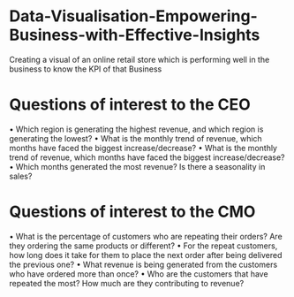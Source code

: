 # Data-Visualisation-Empowering-Business-with-Effective-Insights
Creating a visual of an online retail store which is performing well in the business to know the KPI of that Business

# Questions of interest to the CEO 
•	Which region is generating the highest revenue, and which region is generating the lowest?
•	What is the monthly trend of revenue, which months have faced the biggest increase/decrease?
•	What is the monthly trend of revenue, which months have faced the biggest increase/decrease?
•	Which months generated the most revenue? Is there a seasonality in sales?

# Questions of interest to the CMO 
•	What is the percentage of customers who are repeating their orders? Are they ordering the same products or different?
•	For the repeat customers, how long does it take for them to place the next order after being delivered the previous one?
•	What revenue is being generated from the customers who have ordered more than once?
•	Who are the customers that have repeated the most? How much are they contributing to revenue?
